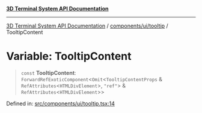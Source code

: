 [**3D Terminal System API Documentation**](../../../../README.md)

***

[3D Terminal System API Documentation](../../../../README.md) / [components/ui/tooltip](../README.md) / TooltipContent

# Variable: TooltipContent

> `const` **TooltipContent**: `ForwardRefExoticComponent`\<`Omit`\<`TooltipContentProps` & `RefAttributes`\<`HTMLDivElement`\>, `"ref"`\> & `RefAttributes`\<`HTMLDivElement`\>\>

Defined in: [src/components/ui/tooltip.tsx:14](https://github.com/Dicommunitas/ThreeJS_Terminal_3D/blob/6861c3fedb296b50971bbc544df59a09f35d0238/src/components/ui/tooltip.tsx#L14)
